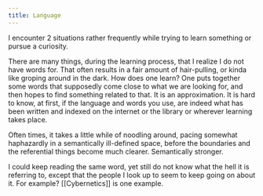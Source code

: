 ```yaml
---
title: Language 
---
```

I encounter 2 situations rather frequently while trying to learn something or pursue a curiosity. 

There are many things, during the learning process, that I realize I do not have words for. That often results in a fair amount of hair-pulling, or kinda like groping around in the dark. How does one learn? One puts together some words that supposedly come close to what we are looking for, and then hopes to find something related to that. It is an approximation. 
It is hard to know, at first, if the language and words you use, are indeed what has been written and indexed on the internet or the library or wherever learning takes place. 

Often times, it takes a little while of noodling around, pacing somewhat haphazardly in a semantically ill-defined space, before the boundaries and the referential things become much clearer. Semantically stronger. 


I could keep reading the same word, yet still do not know what the hell it is referring to, except that the people I look up to seem to keep going on about it. For example? [[Cybernetics]] is one example. 